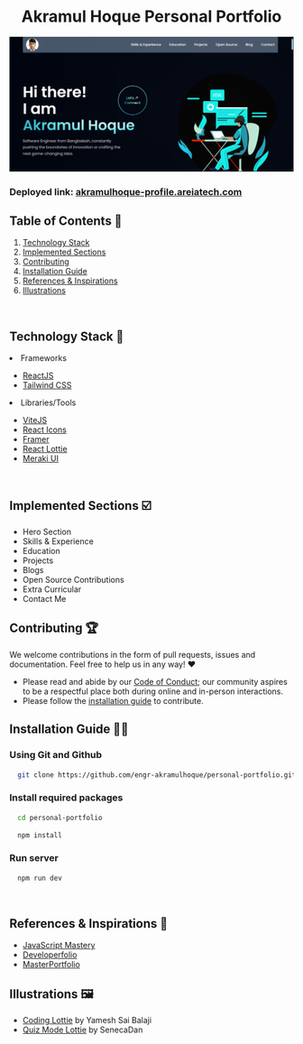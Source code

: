 <h1 align="center"> Akramul Hoque Personal Portfolio </h1>

<img width="945" alt="image" src="./src/assets/projects/portfolio.png">

### Deployed link: <a href="https://akramulhoque-profile.areiatech.com/" target="_blank">akramulhoque-profile.areiatech.com</a>

## Table of Contents 📁

1. [Technology Stack](#technology-stack-)
2. [Implemented Sections](#implemented-sections-%EF%B8%8F)
3. [Contributing](#contributing-)
4. [Installation Guide](#installation-guide-)
5. [References & Inspirations](#references--inspirations-)
6. [Illustrations](#illustrations-%EF%B8%8F)

<br>

## Technology Stack 🧰

<li>Frameworks</li>

- [ReactJS](https://reactjs.org/)
- [Tailwind CSS](https://tailwindcss.com/)

<li>Libraries/Tools</li>
    
- [ViteJS](https://vitejs.dev/)
- [React Icons](https://react-icons.github.io/react-icons")
- [Framer](https://www.framer.com/)
- [React Lottie](https://www.npmjs.com/package/react-lottie)
- [Meraki UI](https://merakiui.com/components/)

<br/>

## Implemented Sections ☑️

- Hero Section
- Skills & Experience
- Education
- Projects
- Blogs
- Open Source Contributions
- Extra Curricular
- Contact Me

## Contributing 🏆

We welcome contributions in the form of pull requests, issues and documentation. Feel free to help us in any way! ❤️

- Please read and abide by our [Code of Conduct](https://github.com/engr-akramulhoque/personal-portfolio/blob/master/CODE_OF_CONDUCT.md);
  our community aspires to be a respectful place both during online and in-person interactions.
- Please follow the [installation guide](https://github.com/engr-akramulhoque/personal-portfolio/tree/master?tab=readme-ov-file#installation-guide-) to contribute.

## Installation Guide 🧑‍💻

### Using Git and Github

```bash
  git clone https://github.com/engr-akramulhoque/personal-portfolio.git
```

### Install required packages

```bash
  cd personal-portfolio
```

```bash
  npm install
```

### Run server

```bash
  npm run dev
```

<br/>

## References & Inspirations 👏

- [JavaScript Mastery](https://youtu.be/_oO4Qi5aVZs)
- [Developerfolio](https://developerfolio.js.org/)
- [MasterPortfolio](https://github.com/ashutosh1919/masterPortfolio)

## Illustrations 🖼️

- [Coding Lottie](https://lottiefiles.com/90189-coding) by Yamesh Sai Balaji
- [Quiz Mode Lottie](https://lottiefiles.com/92377-quiz-mode) by SenecaDan
